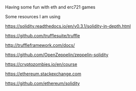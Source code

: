 Having some fun with eth and erc721 games

Some resources I am using

https://solidity.readthedocs.io/en/v0.3.1/solidity-in-depth.html

https://github.com/trufflesuite/truffle

http://truffleframework.com/docs/

https://github.com/OpenZeppelin/zeppelin-solidity

https://cryptozombies.io/en/course

https://ethereum.stackexchange.com

https://github.com/ethereum/solidity

